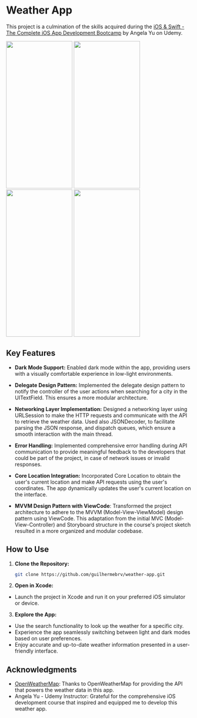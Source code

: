 # Weather App

This project is a culmination of the skills acquired during the [iOS & Swift - The Complete iOS App Development Bootcamp](https://www.udemy.com/course/ios-13-app-development-bootcamp) by Angela Yu on Udemy.


<img src="https://github.com/guilhermebrv/weather-app/assets/104163003/641671fd-8d92-4081-9d1d-1b8c43a529b6" width="180" height="400" />
<img src="https://github.com/guilhermebrv/weather-app/assets/104163003/8e8ad9d4-c0d6-416a-a76e-44101fc64e64" width="180" height="400" />
<img src="https://github.com/guilhermebrv/weather-app/assets/104163003/7fc6362c-fc8d-494b-9258-e557e40e47aa" width="180" height="400" />
<img src="https://github.com/guilhermebrv/weather-app/assets/104163003/241fad92-aaee-4dae-9d96-d4c9a8a5c1df" width="180" height="400" />



## Key Features

- **Dark Mode Support:** Enabled dark mode within the app, providing users with a visually comfortable experience in low-light environments.

- **Delegate Design Pattern:** Implemented the delegate design pattern to notify the controller of the user actions when searching for a city in the UITextField. This ensures a more modular architecture.

- **Networking Layer Implementation:** Designed a networking layer using URLSession to make the HTTP requests and communicate with the API to retrieve the weather data. Used also JSONDecoder, to facilitate parsing the JSON response, and dispatch queues, which ensure a smooth interaction with the main thread.

- **Error Handling:** Implemented comprehensive error handling during API communication to provide meaningful feedback to the developers that could be part of the project, in case of network issues or invalid responses.

- **Core Location Integration:** Incorporated Core Location to obtain the user's current location and make API requests using the user's coordinates. The app dynamically updates the user's current location on the interface.

- **MVVM Design Pattern with ViewCode**: Transformed the project architecture to adhere to the MVVM (Model-View-ViewModel) design pattern using ViewCode. This adaptation from the initial MVC (Model-View-Controller) and Storyboard structure in the course's project sketch resulted in a more organized and modular codebase.

## How to Use

1. **Clone the Repository:**
   ```bash
   git clone https://github.com/guilhermebrv/weather-app.git

2. **Open in Xcode:**
- Launch the project in Xcode and run it on your preferred iOS simulator or device.

3. **Explore the App:**
- Use the search functionality to look up the weather for a specific city.
- Experience the app seamlessly switching between light and dark modes based on user preferences.
- Enjoy accurate and up-to-date weather information presented in a user-friendly interface.

## Acknowledgments
- [OpenWeatherMap](https://openweathermap.org/): Thanks to OpenWeatherMap for providing the API that powers the weather data in this app.
- Angela Yu - Udemy Instructor: Grateful for the comprehensive iOS development course that inspired and equipped me to develop this weather app.
